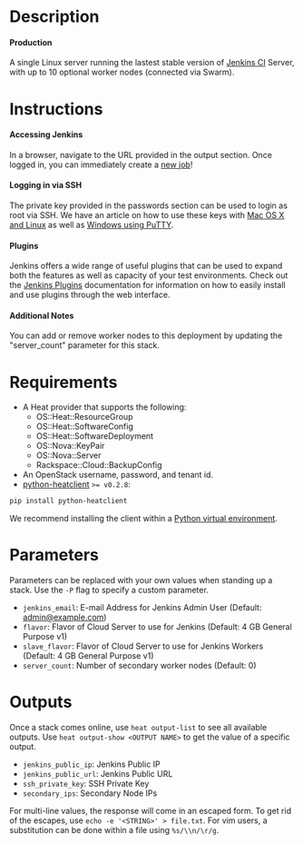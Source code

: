 Description
===========

#### Production

A single Linux server running the lastest stable version of
[Jenkins CI](http://jenkins-ci.org/content/about-jenkins-ci) Server,
with up to 10 optional worker nodes (connected via Swarm).


Instructions
===========

#### Accessing Jenkins
In a browser, navigate to the URL provided in the output section. Once logged
in, you can immediately create a [new
job](https://wiki.jenkins-ci.org/display/JENKINS/Building+a+software+project)!
#### Logging in via SSH
The private key provided in the passwords section can be used to login as
root via SSH.  We have an article on how to use these keys with [Mac OS X and
Linux](http://www.rackspace.com/knowledge_center/article/logging-in-with-a-ssh-private-key-on-linuxmac)
as well as [Windows using
PuTTY](http://www.rackspace.com/knowledge_center/article/logging-in-with-a-ssh-private-key-on-windows).
#### Plugins
Jenkins offers a wide range of useful plugins that can be used to expand both
the features as well as capacity of your test environments. Check out the
[Jenkins
Plugins](https://wiki.jenkins-ci.org/display/JENKINS/Plugins#Plugins-Usingtheinterface)
documentation for information on how to easily install and use plugins
through the web interface.
#### Additional Notes
You can add or remove worker nodes to this deployment by updating the
"server_count" parameter for this stack.


Requirements
============
* A Heat provider that supports the following:
  * OS::Heat::ResourceGroup
  * OS::Heat::SoftwareConfig
  * OS::Heat::SoftwareDeployment
  * OS::Nova::KeyPair
  * OS::Nova::Server
  * Rackspace::Cloud::BackupConfig
* An OpenStack username, password, and tenant id.
* [python-heatclient](https://github.com/openstack/python-heatclient)
`>= v0.2.8`:

```bash
pip install python-heatclient
```

We recommend installing the client within a [Python virtual
environment](http://www.virtualenv.org/).

Parameters
==========
Parameters can be replaced with your own values when standing up a stack. Use
the `-P` flag to specify a custom parameter.

* `jenkins_email`: E-mail Address for Jenkins Admin User (Default: admin@example.com)
* `flavor`: Flavor of Cloud Server to use for Jenkins (Default: 4 GB General Purpose v1)
* `slave_flavor`: Flavor of Cloud Server to use for Jenkins Workers (Default: 4 GB General Purpose v1)
* `server_count`: Number of secondary worker nodes (Default: 0)

Outputs
=======
Once a stack comes online, use `heat output-list` to see all available outputs.
Use `heat output-show <OUTPUT NAME>` to get the value of a specific output.

* `jenkins_public_ip`: Jenkins Public IP
* `jenkins_public_url`: Jenkins Public URL
* `ssh_private_key`: SSH Private Key
* `secondary_ips`: Secondary Node IPs

For multi-line values, the response will come in an escaped form. To get rid of
the escapes, use `echo -e '<STRING>' > file.txt`. For vim users, a substitution
can be done within a file using `%s/\\n/\r/g`.
